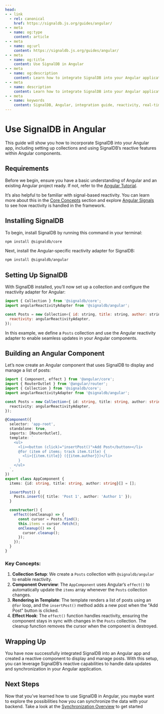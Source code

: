 ```yaml
---
head:
- - link
  - rel: canonical
    href: https://signaldb.js.org/guides/angular/
- - meta
  - name: og:type
    content: article
- - meta
  - name: og:url
    content: https://signaldb.js.org/guides/angular/
- - meta
  - name: og:title
    content: Use SignalDB in Angular
- - meta
  - name: og:description
    content: Learn how to integrate SignalDB into your Angular application. This guide covers the initial setup and building a component with real-time updates.
- - meta
  - name: description
    content: Learn how to integrate SignalDB into your Angular application. This guide covers the initial Setup and building a component with real-time updates.
- - meta
  - name: keywords
    content: SignalDB, Angular, integration guide, reactivity, real-time updates, JavaScript, TypeScript, Angular reactivity, SignalDB plugin, collection setup, reactive components
---
```

# Use SignalDB in Angular

This guide will show you how to incorporate SignalDB into your Angular app, including setting up collections and using SignalDB’s reactive features within Angular components.

## Requirements

Before we begin, ensure you have a basic understanding of Angular and an existing Angular project ready. If not, refer to the [Angular Tutorial](https://angular.dev/tutorials/first-app).

It’s also helpful to be familiar with signal-based reactivity. You can learn more about this in the [Core Concepts](/core-concepts/#signals-and-reactivity) section and explore [Angular Signals](https://angular.dev/guide/signals) to see how reactivity is handled in the framework.

## Installing SignalDB

To begin, install SignalDB by running this command in your terminal:

```bash
npm install @signaldb/core
```

Next, install the Angular-specific reactivity adapter for SignalDB:

```bash
npm install @signaldb/angular
```

## Setting Up SignalDB

With SignalDB installed, you’ll now set up a collection and configure the reactivity adapter for Angular:

```js
import { Collection } from '@signaldb/core';
import angularReactivityAdapter from '@signaldb/angular';

const Posts = new Collection<{ id: string, title: string, author: string }>({
  reactivity: angularReactivityAdapter,
});
```

In this example, we define a `Posts` collection and use the Angular reactivity adapter to enable seamless updates in your Angular components.

## Building an Angular Component

Let’s now create an Angular component that uses SignalDB to display and manage a list of posts:

```typescript
import { Component, effect } from '@angular/core';
import { RouterOutlet } from '@angular/router';
import { Collection } from '@signaldb/core';
import angularReactivityAdapter from '@signaldb/angular';

const Posts = new Collection<{ id: string, title: string, author: string }>({
  reactivity: angularReactivityAdapter,
});

@Component({
  selector: 'app-root',
  standalone: true,
  imports: [RouterOutlet],
  template: `
    <ul>
      <li><button (click)="insertPost()">Add Post</button></li>
      @for (item of items; track item.title) {
        <li>{{item.title}} ({{item.author}})</li>
      }
    </ul>
  `,
})
export class AppComponent {
  items: {id: string, title: string, author: string}[] = [];

  insertPost() {
    Posts.insert({ title: 'Post 1', author: 'Author 1' });
  }

  constructor() {
    effect((onCleanup) => {
      const cursor = Posts.find();
      this.items = cursor.fetch();
      onCleanup(() => {
        cursor.cleanup();
      });
    });
  }
}
```

### Key Concepts:
1. **Collection Setup**: We create a `Posts` collection with `@signaldb/angular` to enable reactivity.
2. **Component Overview**: The `AppComponent` uses Angular’s `effect()` to automatically update the `items` array whenever the `Posts` collection changes.
3. **Rendering in Template**: The template renders a list of posts using an `@for` loop, and the `insertPost()` method adds a new post when the "Add Post" button is clicked.
4. **Effect Hook**: The `effect()` function handles reactivity, ensuring the component stays in sync with changes in the `Posts` collection. The cleanup function removes the cursor when the component is destroyed.

## Wrapping Up

You have now successfully integrated SignalDB into an Angular app and created a reactive component to display and manage posts. With this setup, you can leverage SignalDB’s reactive capabilities to handle data updates and synchronization in your Angular application.

## Next Steps

Now that you’ve learned how to use SignalDB in Angular, you maybe want to explore the possibilities how you can synchronize the data with your backend.
Take a look at the [Synchronization Overview](/sync/) to get started
